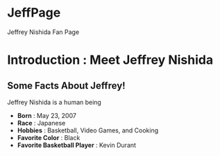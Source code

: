 # JeffPage
Jeffrey Nishida Fan Page
<html>
  <h1>
    Introduction : Meet Jeffrey Nishida
  </h1>
  <h2>
    Some Facts About Jeffrey!
  </h2>
  <p>
    Jeffrey Nishida is a human being
    <ul>
      <li>
        <b>Born</b> : May 23, 2007
      </li>
      <li>
        <b>Race</b> : Japanese
      </li>
      <li>
        <b>Hobbies</b> : Basketball, Video Games, and Cooking
      </li>
      <li>
        <b>Favorite Color</b> : Black 
      </li>
      <li>
        <b>Favorite Basketball Player</b> : Kevin Durant
      </li>
  </p>
</html>
